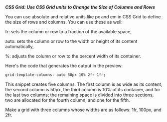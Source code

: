 ***CSS Grid: Use CSS Grid units to Change the Size of Columns and Rows***

You can use absolute and relative units like px and em in CSS Grid to define the size of rows and columns. You can use these as well:

fr: sets the column or row to a fraction of the available space,

auto: sets the column or row to the width or height of its content automatically,

%: adjusts the column or row to the percent width of its container.

Here's the code that generates the output in the preview:

```html
grid-template-columns: auto 50px 10% 2fr 1fr;
```

This snippet creates five columns. The first column is as wide as its content, the second column is 50px, the third column is 10% of its container, and for the last two columns; the remaining space is divided into three sections, two are allocated for the fourth column, and one for the fifth.


Make a grid with three columns whose widths are as follows: 1fr, 100px, and 2fr.

